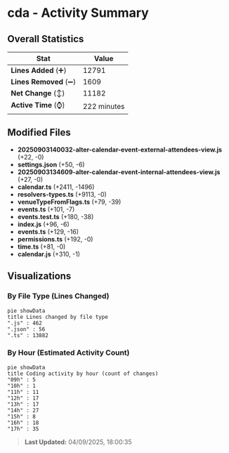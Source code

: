 # cda - Activity Summary 

## Overall Statistics

| Stat                   | Value                                                             |
| ---------------------- | ----------------------------------------------------------------- |
| **Lines Added** (➕)   | 12791                                          |
| **Lines Removed** (➖) | 1609                                        |
| **Net Change** (↕)    | 11182                |
| **Active Time** (⌚)   | 222 minutes |


## Modified Files
- **20250903140032-alter-calendar-event-external-attendees-view.js** (+22, -0)
- **settings.json** (+50, -6)
- **20250903134609-alter-calendar-event-internal-attendees-view.js** (+27, -0)
- **calendar.ts** (+2411, -1496)
- **resolvers-types.ts** (+9113, -0)
- **venueTypeFromFlags.ts** (+79, -39)
- **events.ts** (+101, -7)
- **events.test.ts** (+180, -38)
- **index.js** (+96, -6)
- **events.ts** (+129, -16)
- **permissions.ts** (+192, -0)
- **time.ts** (+81, -0)
- **calendar.js** (+310, -1)

## Visualizations

### By File Type (Lines Changed)

```mermaid
pie showData
title Lines changed by file type
".js" : 462
".json" : 56
".ts" : 13882
```

### By Hour (Estimated Activity Count)

```mermaid
pie showData
title Coding activity by hour (count of changes)
"09h" : 5
"10h" : 1
"11h" : 11
"12h" : 17
"13h" : 17
"14h" : 27
"15h" : 8
"16h" : 18
"17h" : 35
```


> **Last Updated:** 04/09/2025, 18:00:35